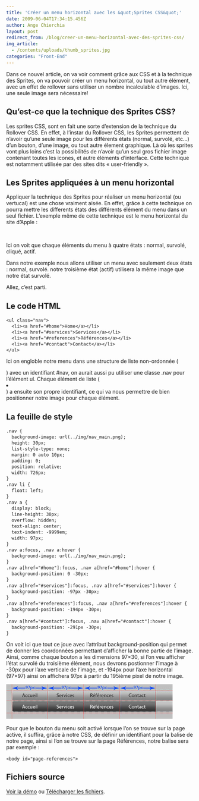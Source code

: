 ```yaml
---
title: 'Créer un menu horizontal avec les &quot;Sprites CSS&quot;'
date: 2009-06-04T17:34:15.456Z
author: Ange Chierchia
layout: post
redirect_from: /blog/creer-un-menu-horizontal-avec-des-sprites-css/
img_article:
  - /contents/uploads/thumb_sprites.jpg
categories: "Front-End"
---
```

Dans ce nouvel article, on va voir comment grâce aux CSS et à la technique des Sprites, on va pouvoir créer un menu horizontal, ou tout autre élément, avec un effet de rollover sans utiliser un nombre incalculable d&rsquo;images. Ici, une seule image sera nécessaire!<!--more-->

## Qu&rsquo;est-ce que la technique des Sprites CSS?

Les sprites CSS, sont en fait une sorte d&rsquo;extension de la technique du Rollover CSS. En effet, à l&rsquo;instar du Rollover CSS, les Sprites permettent de n&rsquo;avoir qu&rsquo;une seule image pour les différents états (normal, survolé, etc&#8230;) d&rsquo;un bouton, d&rsquo;une image, ou tout autre élement graphique. Là où les sprites vont plus loins c&rsquo;est la possibilités de n&rsquo;avoir qu&rsquo;un seul gros fichier image contenant toutes les icones, et autre éléments d&rsquo;interface. Cette technique est notamment utilisée par des sites dits &laquo;&nbsp;user-friendly&nbsp;&raquo;.

## Les Sprites appliquées à un menu horizontal

Appliquer la technique des Sprites pour réaliser un menu horizontal (ou vertucal) est une chose vraiment aisée. En effet, grâce à cette technique on pourra mettre les differents états des différents élément du menu dans un seul fichier. L&rsquo;exemple même de cette technique est le menu horizontal du site d&rsquo;Apple :

[<img class="alignnone" alt="" src="http://i1.wp.com/images.apple.com/global/nav/images/globalnavbg.png?resize=471%2C73" data-recalc-dims="1" />](http://i1.wp.com/images.apple.com/global/nav/images/globalnavbg.png)

Ici on voit que chaque éléments du menu à quatre états : normal, survolé, cliqué, actif.

Dans notre exemple nous allons utiliser un menu avec seulement deux états : normal, survolé. notre troisième état (actif) utilisera la même image que notre état survolé.

Allez, c&rsquo;est parti.

## Le code HTML

    <ul class="nav">
      <li><a href="#home">Home</a></li>
      <li><a href="#services">Services</a></li>
      <li><a href="#references">Références</a></li>
      <li><a href="#contact">Contact</a></li>
    </ul>

Ici on engloble notre menu dans une structure de liste non-ordonnée (<ul></ul>) avec un identifiant #nav, on aurait aussi pu utiliser une classe .nav pour l&rsquo;élément ul. Chaque élément de liste (<li></li>) a ensuite son propre identifiant, ce qui va nous permettre de bien positionner notre image pour chaque élément.

## La feuille de style

    .nav {
      background-image: url(../img/nav_main.png);
      height: 30px;
      list-style-type: none;
      margin: 0 auto 10px;
      padding: 0;
      position: relative;
      width: 726px;
    }
    .nav li {
      float: left;
    }
    .nav a {
      display: block;
      line-height: 30px;
      overflow: hidden;
      text-align: center;
      text-indent: -9999em;
      width: 97px;
    }
    .nav a:focus, .nav a:hover {
      background-image: url(../img/nav_main.png);
    }
    .nav a[href="#home"]:focus, .nav a[href="#home"]:hover {
      background-position: 0 -30px;
    }
    .nav a[href="#services"]:focus, .nav a[href="#services"]:hover {
      background-position: -97px -30px;
    }
    .nav a[href="#references"]:focus, .nav a[href="#references"]:hover {
      background-position: -194px -30px;
    }
    .nav a[href="#contact"]:focus, .nav a[href="#contact"]:hover {
      background-position: -291px -30px;
    }

On voit ici que tout ce joue avec l&rsquo;attribut background-position qui permet de donner les coordonnées permettant d&rsquo;afficher la bonne partie de l&rsquo;image. Ainsi, comme chaque bouton a les dimensions 97&#215;30, si l&rsquo;on veu afficher l&rsquo;état survolé du troisième élément, nous devrons postionner l&rsquo;image à -30px pour l&rsquo;axe verticale de l&rsquo;image, et -194px pour l&rsquo;axe horizontal (97&#215;97) ainsi on affichera 97px à partir du 195ième pixel de notre image.

<img class="alignnone  wp-image-262" title="dimensions_menu" alt="dimensions_menu" src="/contents/uploads/2009/06/dimensions_menu.jpg?fit=448%2C93" data-recalc-dims="1" />

Pour que le bouton du menu soit activé lorsque l&rsquo;on se trouve sur la page active, il suffira, grâce à notre CSS, de définir un identifiant pour la balise <body> de notre page, ainsi si l&rsquo;on se trouve sur la page Références, notre balise sera par exemple :

    <body id="page-references">

## Fichiers source
[Voir la démo](https://nighcrawl.github.io/css-sprite-menu/) ou [Télécharger les fichiers](https://github.com/nighcrawl/css-sprite-menu).
